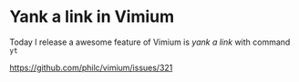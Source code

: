 # Yank a link in Vimium

Today I release a awesome feature of Vimium is *yank a link* with command `yt`

https://github.com/philc/vimium/issues/321
